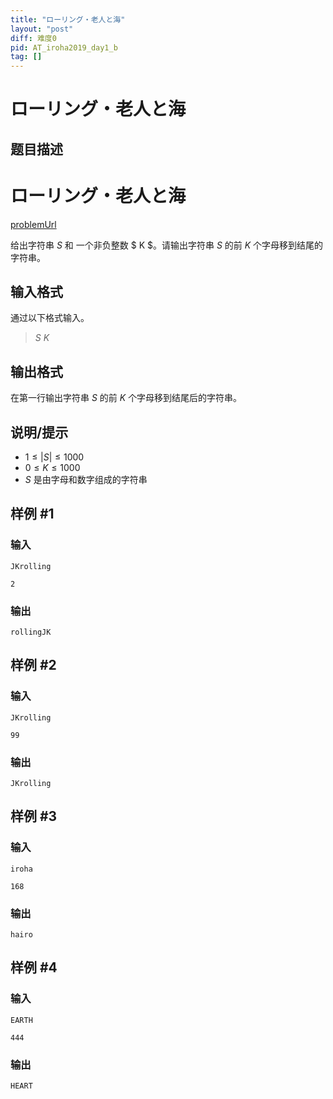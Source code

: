 ```yaml
---
title: "ローリング・老人と海"
layout: "post"
diff: 难度0
pid: AT_iroha2019_day1_b
tag: []
---
```


# ローリング・老人と海

## 题目描述

# ローリング・老人と海


[problemUrl](https://atcoder.jp/contests/iroha2019-day1/tasks/iroha2019_day1_b)

给出字符串 $S$ 和 一个非负整数 $ K $。请输出字符串 $S$ 的前 $K$ 个字母移到结尾的字符串。

## 输入格式

通过以下格式输入。

> $S$ $K$

## 输出格式

在第一行输出字符串 $S$ 的前 $K$ 个字母移到结尾后的字符串。

## 说明/提示

- $1 \leq |S| \leq 1000$
- $0\leq K \leq 1000$
- $S$ 是由字母和数字组成的字符串

## 样例 #1

### 输入

```
JKrolling
2
```

### 输出

```
rollingJK
```

## 样例 #2

### 输入

```
JKrolling
99
```

### 输出

```
JKrolling
```

## 样例 #3

### 输入

```
iroha
168
```

### 输出

```
hairo
```

## 样例 #4

### 输入

```
EARTH
444
```

### 输出

```
HEART
```

